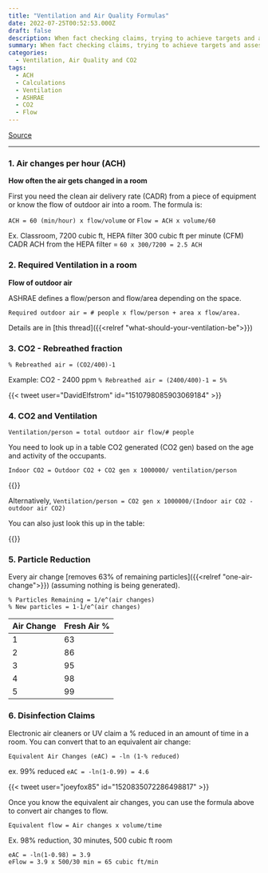 ```yaml
---
title: "Ventilation and Air Quality Formulas"
date: 2022-07-25T00:52:53.000Z
draft: false
description: When fact checking claims, trying to achieve targets and assessing risk, you might need to do some math. Here are the most common formulas you need.
summary: When fact checking claims, trying to achieve targets and assessing risk, you might need to do some math. Here are the most common formulas you need.
categories:
  - Ventilation, Air Quality and CO2
tags:
  - ACH
  - Calculations
  - Ventilation
  - ASHRAE
  - CO2
  - Flow
---
```

[Source](https://twitter.com/joeyfox85/status/1551369864824201216)

---

### 1. Air changes per hour (ACH)

**How often the air gets changed in a room**

First you need the clean air delivery rate (CADR) from a piece of equipment or know the flow of outdoor air into a room. The formula is:

`ACH = 60 (min/hour) x flow/volume`
or
`Flow = ACH x volume/60`

Ex. Classroom, 7200 cubic ft, HEPA filter 300 cubic ft per minute (CFM) CADR
ACH from the HEPA filter = `60 x 300/7200 = 2.5 ACH`

### 2. Required Ventilation in a room

**Flow of outdoor air**

ASHRAE defines a flow/person and flow/area depending on the space.

`Required outdoor air = # people x flow/person + area x flow/area.`

Details are in [this thread]({{<relref "what-should-your-ventilation-be">}})

### 3. CO2 - Rebreathed fraction

`% Rebreathed air = (CO2/400)-1`

Example: CO2 - 2400 ppm
`% Rebreathed air = (2400/400)-1 = 5%`

{{< tweet user="DavidElfstrom" id="1510798085903069184" >}}

### 4. CO2 and Ventilation

`Ventilation/person = total outdoor air flow/# people`

You need to look up in a table CO2 generated (CO2 gen) based on the age and activity of the occupants.

`Indoor CO2 = Outdoor CO2 + CO2 gen x 1000000/ ventilation/person`

{{<tweet user="joeyfox85" id="1534335303607017473">}}

Alternatively,
`Ventilation/person = CO2 gen x 1000000/(Indoor air CO2 - outdoor air CO2)`

You can also just look this up in the table:

{{<tweet user="joeyfox85" id="1534335316064145409">}}

### 5. Particle Reduction

Every air change [removes 63% of remaining particles]({{<relref "one-air-change">}}) (assuming nothing is being generated).

```
% Particles Remaining = 1/e^(air changes)
% New particles = 1-1/e^(air changes)
```

|Air Change |Fresh Air % |
|-|-|
|1|63|
|2|86|
|3|95|
|4|98|
|5|99|

### 6. Disinfection Claims

Electronic air cleaners or UV claim a % reduced in an amount of time in a room. You can convert that to an equivalent air change:

`Equivalent Air Changes (eAC) = -ln (1-% reduced)`

ex. 99% reduced `eAC = -ln(1-0.99) = 4.6`

{{< tweet user="joeyfox85" id="1520835072286498817" >}}

Once you know the equivalent air changes, you can use the formula above to convert air changes to flow.

`Equivalent flow = Air changes x volume/time`

Ex. 98% reduction, 30 minutes, 500 cubic ft room
```
eAC = -ln(1-0.98) = 3.9
eFlow = 3.9 x 500/30 min = 65 cubic ft/min
```
